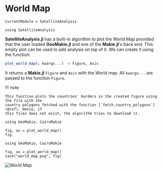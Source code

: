 # World Map

```@meta
CurrentModule = SatelliteAnalysis
```

```@setup world_map
using SatelliteAnalysis
```

**SatelliteAnalysis.jl** has a built-in algorithm to plot the World Map provided that the
user loaded **GeoMakie.jl** and one of the **Makie.jl**'s back end. This empty plot can be
used to add analysis on top of it. We can create it using the function:

```julia
plot_world_map(; kwargs...) -> Figure, Axis
```

It returns a **Makie.jl** `Figure` and `Axis` with the World map. All `kwargs...` are passed
to the function `Figure`.

!!! note

    This function plots the countries' borders in the created figure using the file with the
    country polygons fetched with the function [`fetch_country_polygons`](@ref). Hence, if
    this files does not exist, the algorithm tries to download it.

```@repl world_map
using GeoMakie, CairoMakie

fig, ax = plot_world_map()
fig
```

```@setup world_map
using GeoMakie, CairoMakie

fig, ax = plot_world_map()
save("world_map.png", fig)
```

![World Map](./world_map.png)
